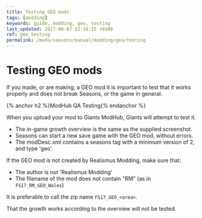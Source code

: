 ```yaml
---
title: Testing GEO mods
tags: [modding]
keywords: guide, modding, geo, testing
last_updated: 2017-06-07 22:16:15 +0100
ref: geo_testing
permalink: /mods/seasons/manual/modding/geo/testing
---
```


# Testing GEO mods

If you made, or are making, a GEO mod it is important to test that it works properly and does not break Seasons, or the game in general.


{% anchor h2 %}ModHub QA Testing{% endanchor %}

When you upload your mod to Giants ModHub, Giants will attempt to test it.
- The in-game growth overview is the same as the supplied screenshot.
- Seasons can start a new save game with the GEO mod, without errors.
- The modDesc.xml contains a seasons tag with a minimum version of 2, and type 'geo'.

If the GEO mod is not created by Realismus Modding, make sure that:
- The author is not 'Realismus Modding'
- The filename of the mod does not contain "RM" (as in `FS17_RM_GEO_Wales`)

It is preferable to call the zip name `FS17_GEO_<area>`.

That the growth works according to the overview will not be tested.
